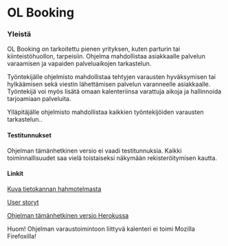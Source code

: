 # OL Booking

### Yleistä 

OL Booking on tarkoitettu pienen yrityksen, kuten parturin tai kiinteistöhuollon, tarpeisiin.
Ohjelma mahdollistaa asiakkaalle palvelun varaamisen ja vapaiden palveluaikojen tarkastelun.

Työntekijälle ohjelmisto mahdollistaa tehtyjen varausten hyväksymisen tai hylkäämisen sekä viestin lähettämisen
palvelun varanneelle asiakkaalle. Työntekijä voi myös lisätä omaan kalenteriinsa varattuja aikoja ja hallinnoida 
tarjoamiaan palveluita.

Ylläpitäjälle ohjelmisto mahdollistaa kaikkien työntekijöiden varausten tarkastelun..

#### Testitunnukset ####
Ohjelman tämänhetkinen versio ei vaadi testitunnuksia. Kaikki toiminnallisuudet saa vielä toistaiseksi näkymään rekisteröitymisen kautta.

#### Linkit ####

[Kuva tietokannan hahmotelmasta](https://github.com/sokkanen/TSOHA_OL_Booking/blob/master/documentation/Images/tietokanta_alustava.png)

[User storyt](https://github.com/sokkanen/TSOHA_OL_Booking/blob/master/documentation/userstories.md)

[Ohjelman tämänhetkinen versio Herokussa](https://ol-booking.herokuapp.com)

Huom! Ohjelman varaustoimintoon liittyvä kalenteri ei toimi Mozilla Firefoxilla!
